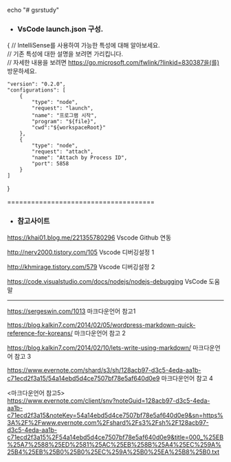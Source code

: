 echo "# gsrstudy" 

* ###  VsCode launch.json 구성. 

{
    // IntelliSense를 사용하여 가능한 특성에 대해 알아보세요.  
    // 기존 특성에 대한 설명을 보려면 가리킵니다.  
    // 자세한 내용을 보려면 https://go.microsoft.com/fwlink/?linkid=830387을(를) 방문하세요.

    "version": "0.2.0",  
    "configurations": [  
        {  
            "type": "node",  
            "request": "launch",  
            "name": "프로그램 시작",  
            "program": "${file}",  
            "cwd":"${workspaceRoot}"  
        },  
        {  
            "type": "node",  
            "request": "attach",  
            "name": "Attach by Process ID",  
            "port": 5858  
        }          
    ]  
}  
  
=====================================  

* ### 참고사이트 

https://khai01.blog.me/221355780296   Vscode Github 연동

http://nerv2000.tistory.com/105       Vscode 디버깅설정 1

http://khmirage.tistory.com/579       Vscode 디버깅설정 2

https://code.visualstudio.com/docs/nodejs/nodejs-debugging    VsCode 도움말


***
https://sergeswin.com/1013  마크다운언어 참고1

https://blog.kalkin7.com/2014/02/05/wordpress-markdown-quick-reference-for-koreans/   마크다운언어 참고 2

https://blog.kalkin7.com/2014/02/10/lets-write-using-markdown/   마크다운언어 참고 3

https://www.evernote.com/shard/s3/sh/128acb97-d3c5-4eda-aa1b-c71ecd2f3a15/54a14ebd5d4ce7507bf78e5af640d0e9  마크다운언어 참고 4


<마크다운언어 참고5>  
https://www.evernote.com/client/snv?noteGuid=128acb97-d3c5-4eda-aa1b-c71ecd2f3a15&noteKey=54a14ebd5d4ce7507bf78e5af640d0e9&sn=https%3A%2F%2Fwww.evernote.com%2Fshard%2Fs3%2Fsh%2F128acb97-d3c5-4eda-aa1b-c71ecd2f3a15%2F54a14ebd5d4ce7507bf78e5af640d0e9&title=000_%25EB%25A7%2588%25ED%2581%25AC%25EB%258B%25A4%25EC%259A%25B4%25EB%25B0%25B0%25EC%259A%25B0%25EA%25B8%25B0.txt

